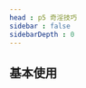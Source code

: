 ```yaml
---
head : p5 奇淫技巧
sidebar : false
sidebarDepth : 0
---
```

## 基本使用

<ClientOnly>
<p5-start></p5-start>
</ClientOnly>
